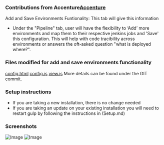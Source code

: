 ### Contributions from Accenture[Accenture](https://www.accenture.com/gb-en)

Add and Save Environments Funtionality: This tab will give this information

* Under the "Pipeline" tab, user will have the flexibility to ‘Add’ more environments and map them to their respective jenkins jobs and 'Save' this configuration. This will help with code tracibility across environments or answers the oft-asked question "what is deployed where?".

### Files modified for add and save environments functionality 
[config.html](/UI/src/components/widgets/pipeline/config.html)
[config.js](/UI/src/components/widgets/pipeline/config.js)
[view.js](/UI/src/components/widgets/pipeline/view.js)
More details can be found under the GIT commit.

### Setup instructions
- If you are taking a new installation, there is no change needed
- If you are taking an update on your existing installation you will need to restart gulp by following the instructions in (Setup.md)

### Screenshots
![Image](/media/images/pipeline_view/pipeline_view1.png)
![Image](/media/images/pipeline_view/pipeline_view2.png)

